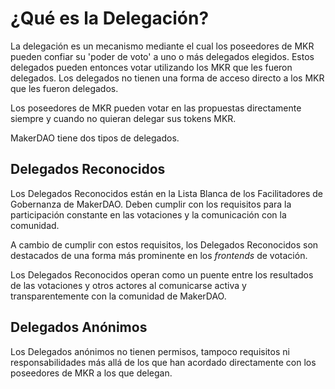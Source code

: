 # ¿Qué es la Delegación?

La delegación es un mecanismo mediante el cual los poseedores de MKR pueden confiar su 'poder de voto' a uno o más delegados elegidos. Estos delegados pueden entonces  votar utilizando los MKR que les fueron delegados. Los delegados no tienen una forma de acceso directo a los MKR que les fueron delegados.

Los poseedores de MKR pueden votar en las propuestas directamente siempre y cuando no quieran delegar sus tokens MKR.

MakerDAO tiene dos tipos de delegados.

## Delegados Reconocidos
Los Delegados Reconocidos están en la Lista Blanca de los Facilitadores de Gobernanza de MakerDAO. Deben cumplir con los requisitos para la participación constante en las votaciones y la comunicación con la comunidad.

A cambio de cumplir con estos requisitos, los Delegados Reconocidos son destacados de una forma más prominente en los _frontends_ de votación.

Los Delegados Reconocidos operan como un puente entre los resultados de las votaciones y otros actores al comunicarse activa y transparentemente con la comunidad de MakerDAO.

## Delegados Anónimos
Los Delegados anónimos no tienen permisos, tampoco requisitos ni responsabilidades más allá de los que han acordado directamente con los poseedores de MKR a los que delegan.
